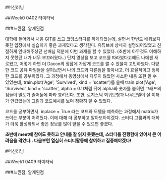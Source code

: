 #머신러닝

##Week0 0402 타이타닉

###느낀점, 알게된점

대학에 들어와서 처음 GIT를 쓰고 코딩스터디를 하게되었는데, 살면서 한번도 배워보지 못한 입장에서 실습하기 좋은 과제였다고 생각한다. 유튜브에 상세히 설명되어있었고 친절하게 안내해주셨던 선배님 덕분에 이번 과제를 할 수 있었다. (초반에 아무것도 이해하지 못했던 내가 너무 부끄러웠다..) 단지 영상을 보고 코드를 따라썼다고해도 나에겐 새로웠고, 어떻게 하면 더 Dacon의 정답에 가깝게 코드를 짤 수 있을지 고민하였다. 다양한 코드 공유 파일들을 살펴보면서 나의 코드와 다른점을 찾아내고, 더 효율적이고 정확한 코드를 공부하였다. 그 과정에서 동영상에서 다루지 않았던 사소한 내용 또한 알 수 있었는데, train.plot('Age', 'Survived', kind = 'scatter')를 쓸때 train.plot('Age', 'Survived', kind = 'scatter', alpha = 0.1)처럼 뒤에 alpha와 숫자를 붙히면 그래프의 점들이 밀도가 줄어듦에 따라 흐려진다. 또한, 로지스틱 회귀모형과 나무모델이 잘 이해가 안갔었는데 그림과 코드예시를 보며 정확히 알 수 있었다.

코드를 공부하면서, inplace = True 라는 코드와 모델을 예측하는 과정에서 matrix가 쓰이는 부분이 어려웠다. 이에 대해 더 공부하고 알아보아야겠다. 스터디 그룹과의 대화가 더욱 활성화되서 좋은 정보를 많이 얻을 수 있으면 좋겠다.

**초반에 meet에 참여도 못하고 안내를 잘 읽지 못했는데, 스터디를 진행함에 있어서 큰 어려움을 겪었다.. 다음부턴 열심히 스터디활동에 참여하고 집중해야겠다!**


#머신러닝

##Week1 0409 타이타닉

###느낀점, 알게된점
